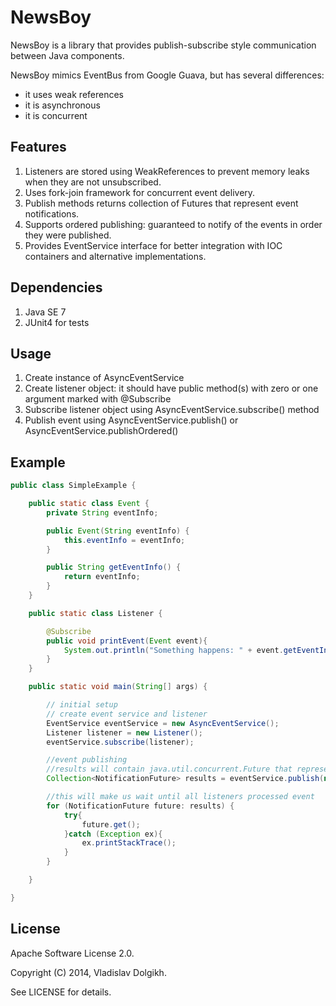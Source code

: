 # NewsBoy

NewsBoy is a library that provides publish-subscribe style communication between Java components.

NewsBoy mimics EventBus from Google Guava, but has several differences:
- it uses weak references
- it is asynchronous
- it is concurrent

## Features

1. Listeners are stored using WeakReferences to prevent memory leaks when they are not unsubscribed.
2. Uses fork-join framework for concurrent event delivery.
3. Publish methods returns collection of Futures that represent event notifications.
4. Supports ordered publishing: guaranteed to notify of the events in order they were published.
5. Provides EventService interface for better integration with IOC containers and alternative implementations.

## Dependencies
1. Java SE 7
2. JUnit4 for tests

## Usage

1. Create instance of AsyncEventService
2. Create listener object: it should have public method(s) with zero or one argument marked with @Subscribe
3. Subscribe listener object using AsyncEventService.subscribe() method
4. Publish event using AsyncEventService.publish() or AsyncEventService.publishOrdered()

## Example

```Java
public class SimpleExample {

    public static class Event {
        private String eventInfo;

        public Event(String eventInfo) {
            this.eventInfo = eventInfo;
        }

        public String getEventInfo() {
            return eventInfo;
        }
    }

    public static class Listener {

        @Subscribe
        public void printEvent(Event event){
            System.out.println("Something happens: " + event.getEventInfo());
        }
    }

    public static void main(String[] args) {

        // initial setup
        // create event service and listener
        EventService eventService = new AsyncEventService();
        Listener listener = new Listener();
        eventService.subscribe(listener);

        //event publishing
        //results will contain java.util.concurrent.Future that represent notifications
        Collection<NotificationFuture> results = eventService.publish(new Event("Some event"));

        //this will make us wait until all listeners processed event
        for (NotificationFuture future: results) {
            try{
                future.get();
            }catch (Exception ex){
                ex.printStackTrace();
            }
        }

    }

}
```

## License

Apache Software License 2.0.

Copyright (C) 2014, Vladislav Dolgikh.

See LICENSE for details.
